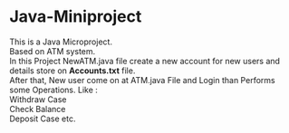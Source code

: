 # Java-Miniproject
This is a Java Microproject.<br>
Based on ATM system.<br>
In this Project NewATM.java file create a new account for new users and details store on <b>Accounts.txt</b> file.
<br>After that, New user come on at ATM.java File and Login than Performs some Operations. Like :
<br> Withdraw Case
<br> Check Balance 
<br> Deposit Case etc.